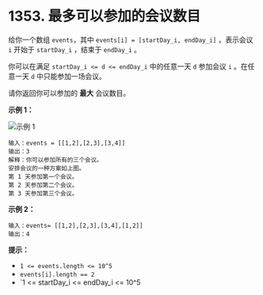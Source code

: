 # 1353. 最多可以参加的会议数目

给你一个数组 `events`，其中 `events[i] = [startDay_i, endDay_i]` ，表示会议 `i` 开始于 `startDay_i` ，结束于 `endDay_i` 。

你可以在满足 `startDay_i <= d <= endDay_i` 中的任意一天 `d` 参加会议 `i` 。在任意一天 `d` 中只能参加一场会议。

请你返回你可以参加的 **最大** 会议数目。

**示例 1：**

![示例 1](https://assets.leetcode-cn.com/aliyun-lc-upload/uploads/2020/02/16/e1.png)

```()
输入：events = [[1,2],[2,3],[3,4]]
输出：3
解释：你可以参加所有的三个会议。
安排会议的一种方案如上图。
第 1 天参加第一个会议。
第 2 天参加第二个会议。
第 3 天参加第三个会议。
```

**示例 2：**

```()
输入：events= [[1,2],[2,3],[3,4],[1,2]]
输出：4
```

**提示：**

- `1 <= events.length <= 10^5`
- `events[i].length == 2`
- `1 <= startDay_i <= endDay_i <= 10^5
